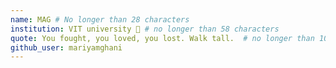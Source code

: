 ```yaml
---
name: MAG # No longer than 28 characters
institution: VIT university 🚩 # no longer than 58 characters
quote: You fought, you loved, you lost. Walk tall.  # no longer than 100 characters, avoid using quotes(") to guarantee the format remains the same.
github_user: mariyamghani
---
```

